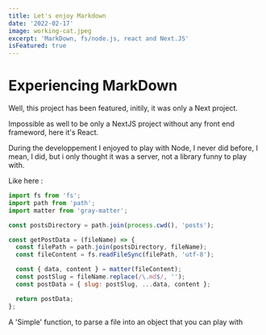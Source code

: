 ```yaml
---
title: Let's enjoy Markdown
date: '2022-02-17'
image: working-cat.jpeg
excerpt: 'MarkDown, fs/node.js, react and Next.JS'
isFeatured: true
---
```


# Experiencing MarkDown

Well, this project has been featured, initily, it was only a Next project.

Impossible as well to be only a NextJS project without any front end frameword, here it's React.

During the developpement I enjoyed to play with Node, I never did before, I mean, I did, but i only thought it was a server, not a library funny to play with.

Like here :

```jsx
import fs from 'fs';
import path from 'path';
import matter from 'gray-matter';

const postsDirectory = path.join(process.cwd(), 'posts');

const getPostData = (fileName) => {
  const filePath = path.join(postsDirectory, fileName);
  const fileContent = fs.readFileSync(filePath, 'utf-8');

  const { data, content } = matter(fileContent);
  const postSlug = fileName.replace(/\.md$/, '');
  const postData = { slug: postSlug, ...data, content };

  return postData;
};
```

A 'Simple' function, to parse a file into an object that you can play with

